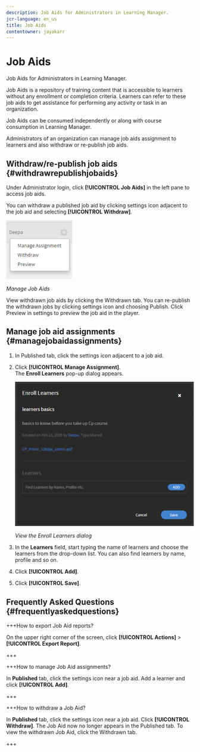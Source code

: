 ```yaml
---
description: Job Aids for Administrators in Learning Manager.
jcr-language: en_us
title: Job Aids
contentowner: jayakarr
---
```



# Job Aids

Job Aids for Administrators in Learning Manager.

Job Aids is a repository of training content that is accessible to learners without any enrollment or completion criteria. Learners can refer to these job aids to get assistance for performing any activity or task in an organization.

Job Aids can be consumed independently or along with course consumption in Learning Manager.

Administrators of an organization can manage job aids assignment to learners and also withdraw or re-publish job aids.

## Withdraw/re-publish job aids {#withdrawrepublishjobaids}

Under Administrator login, click **[!UICONTROL Job Aids]** in the left pane to access job aids.

You can withdraw a published job aid by clicking settings icon adjacent to the job aid and selecting **[!UICONTROL Withdraw]**.

![](assets/withdraw-job-aids-admin.png)

*Manage Job Aids*

View withdrawn job aids by clicking the Withdrawn tab. You can re-publish the withdrawn jobs by clicking settings icon and choosing Publish. Click Preview in settings to preview the job aid in the player.

## Manage job aid assignments {#managejobaidassignments}

1. In Published tab, click the settings icon adjacent to a job aid.   
    

1. Click **[!UICONTROL Manage Assignment]**.  
   The **Enroll Learners** pop-up dialog appears. 

   ![](assets/enroll-learners-job-aids.png)

   *View the Enroll Learners dialog*

1. In the **Learners** field, start typing the name of learners and choose the learners from the drop-down list. You can also find learners by name, profile and so on. 
1. Click **[!UICONTROL Add]**.
1. Click **[!UICONTROL Save]**.

## Frequently Asked Questions {#frequentlyaskedquestions}

+++How to export Job Aid reports?

On the upper right corner of the screen, click **[!UICONTROL Actions]** > **[!UICONTROL Export Report]**.

+++

+++How to manage Job Aid assignments?

In **Published** tab, click the settings icon near a job aid. Add a learner and click **[!UICONTROL Add]**.

+++

+++How to withdraw  a Job Aid?

In **Published** tab, click the settings icon near a job aid. Click **[!UICONTROL Withdraw]**. The Job Aid now no longer appears in the Published tab. To view the withdrawn Job Aid, click the Withdrawn tab.

+++
